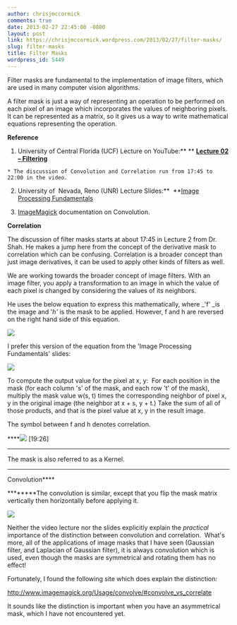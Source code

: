 ```yaml
---
author: chrisjmccormick
comments: true
date: 2013-02-27 22:45:08 -0800
layout: post
link: https://chrisjmccormick.wordpress.com/2013/02/27/filter-masks/
slug: filter-masks
title: Filter Masks
wordpress_id: 5449
---
```


Filter masks are fundamental to the implementation of image filters, which are used in many computer vision algorithms.

A filter mask is just a way of representing an operation to be performed on each pixel of an image which incorporates the values of neighboring pixels. It can be represented as a matrix, so it gives us a way to write mathematical equations representing the operation.

**Reference**



	
  1. University of Central Florida (UCF) Lecture on YouTube:** ** **[Lecture 02 – Filtering](http://www.youtube.com/watch?v=1THuCOKNn6U)**

	
    * The discussion of Convolution and Correlation run from 17:45 to 22:00 in the video.




	
  2. University of  Nevada, Reno (UNR) Lecture Slides:**  **[Image Processing Fundamentals](http://www.cse.unr.edu/~bebis/CS474/Lectures/SpatialFiltering.ppt)

	
  3. [ImageMagick](http://www.imagemagick.org/Usage/convolve/) documentation on Convolution.




****Correlation****

The discussion of filter masks starts at about 17:45 in Lecture 2 from Dr. Shah. He makes a jump here from the concept of the derivative mask to correlation which can be confusing. Correlation is a broader concept than just image derivatives, it can be used to apply other kinds of filters as well.

We are working towards the broader concept of image filters. With an image filter, you apply a transformation to an image in which the value of each pixel is changed by considering the values of its neighbors.

He uses the below equation to express this mathematically, where _'f' _is the image and '_h'_ is the mask to be applied. However, f and h are reversed on the right hand side of this equation.

****![](https://lh6.googleusercontent.com/wrvyBOSBimOBze7SFc4ZZojtNqNwn7ewrVuNBVKXwGf6qGQHyM4FQ23wk5WA0HIE6QzORIAWcUWwKFhWVXEURx5Tvyk6x9YVgkD5rjsSCChW7FohNkkoSaCi)****

I prefer this version of the equation from the 'Image Processing Fundamentals' slides:

**![](https://lh3.googleusercontent.com/QWZKIBqjuMWcY_MB1x0M-4zb_ec1EVUo30KDSL8TQ8mgirz32sZuGYJ22S1KPh8Ot1Cw0uBza_qoSXpsvSJLzQbt6dvh_b6QxNTlIJkZ_SNrnHroP-F9rKZM)**

To compute the output value for the pixel at x, y:  For each position in the mask (for each column 's' of the mask, and each row 't' of the mask), multiply the mask value w(s, t) times the corresponding neighbor of pixel x, y in the original image (the neighbor at x + s, y + t.) Take the sum of all of those products, and that is the pixel value at x, y in the result image.

The symbol between f and h denotes correlation.

****![](https://lh3.googleusercontent.com/32XmgWiTtYGKddpefnBXs9tFSyfIvDE31TN6hs_PYrWb_lAQGpM6oOF7cvIL9jRmlt2cJoMOTS0drDEhEPnwIkCwC7F4dVYiedVk9nYxdnl-t8AvaIaNViIi)
[19:26]
****

The mask is also referred to as a Kernel.

****
Convolution****

********The convolution is similar, except that you flip the mask matrix vertically then horizontally before applying it.

**![](https://lh6.googleusercontent.com/NmvsgSVGR1IB6UAg4wA1YYACYfOl53OeDVlp4Ol_vyXbEyfvEylFnyZ4eZ8cfbZdBVZ_SnxEnK32r-cS6UZBfJa16c6KBsPxzT4LXxtJM93vD2PfE9m1sfYg)**



Neither the video lecture nor the slides explicitly explain the _practical_ importance of the distinction between convolution and correlation.  What's more, all of the applications of image masks that I have seen (Gaussian filter, and Laplacian of Gaussian filter), it is always convolution which is used, even though the masks are symmetrical and rotating them has no effect!

Fortunately, I found the following site which does explain the distinction:

http://www.imagemagick.org/Usage/convolve/#convolve_vs_correlate

It sounds like the distinction is important when you have an asymmetrical mask, which I have not encountered yet.
